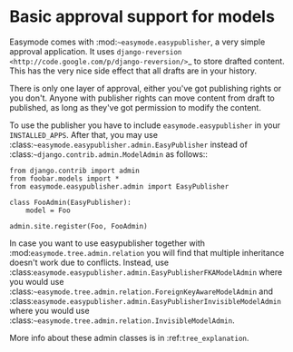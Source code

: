 Basic approval support for models
=================================

Easymode comes with :mod:`~easymode.easypublisher`, a very simple approval 
application. It uses
`django-reversion <http://code.google.com/p/django-reversion/>`_ to store drafted
content. This has the very nice side effect that all drafts are in your history.

There is only one layer of approval, either you've got publishing rights or you
don't. Anyone with publisher rights can move content from draft to published, 
as long as they've got permission to modify the content. 

To use the publisher you have to include ``easymode.easypublisher`` in your
``INSTALLED_APPS``. After that, you may use 
:class:`~easymode.easypublisher.admin.EasyPublisher` instead of 
:class:`~django.contrib.admin.ModelAdmin` as follows::

    from django.contrib import admin
    from foobar.models import *
    from easymode.easypublisher.admin import EasyPublisher
    
    class FooAdmin(EasyPublisher):
        model = Foo
    
    admin.site.register(Foo, FooAdmin)

In case you want to use easypublisher together with :mod:`easymode.tree.admin.relation`
you will find that multiple inheritance doesn't work due to conflicts. Instead,
use :class:`easymode.easypublisher.admin.EasyPublisherFKAModelAdmin` where you would
use :class:`~easymode.tree.admin.relation.ForeignKeyAwareModelAdmin` and 
:class:`easymode.easypublisher.admin.EasyPublisherInvisibleModelAdmin` where you would
use :class:`~easymode.tree.admin.relation.InvisibleModelAdmin`. 

More info about these admin classes is in :ref:`tree_explanation`.